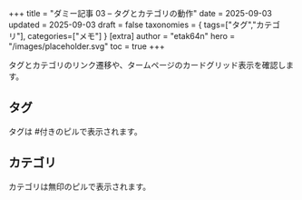 +++
title = "ダミー記事 03 – タグとカテゴリの動作"
date = 2025-09-03
updated = 2025-09-03
draft = false
taxonomies = { tags=["タグ","カテゴリ"], categories=["メモ"] }
[extra]
author = "etak64n"
hero = "/images/placeholder.svg"
toc = true
+++

タグとカテゴリのリンク遷移や、タームページのカードグリッド表示を確認します。

<!-- more -->

## タグ

タグは #付きのピルで表示されます。

## カテゴリ

カテゴリは無印のピルで表示されます。

